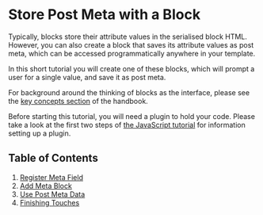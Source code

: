 # Store Post Meta with a Block

Typically, blocks store their attribute values in the serialised block HTML. However, you can also create a block that saves its attribute values as post meta, which can be accessed programmatically anywhere in your template.

In this short tutorial you will create one of these blocks, which will prompt a user for a single value, and save it as post meta.

For background around the thinking of blocks as the interface, please see the [key concepts section](/docs/explanations/architecture/key-concepts.md) of the handbook.

Before starting this tutorial, you will need a plugin to hold your code. Please take a look at the first two steps of [the JavaScript tutorial](/docs/how-to-guides/javascript/README.md) for information setting up a plugin.

## Table of Contents

1. [Register Meta Field](/docs/how-to-guides/metabox/meta-block-2-register-meta.md)
2. [Add Meta Block](/docs/how-to-guides/metabox/meta-block-3-add.md)
3. [Use Post Meta Data](/docs/how-to-guides/metabox/meta-block-4-use-data.md)
4. [Finishing Touches](/docs/how-to-guides/metabox/meta-block-5-finishing.md)

